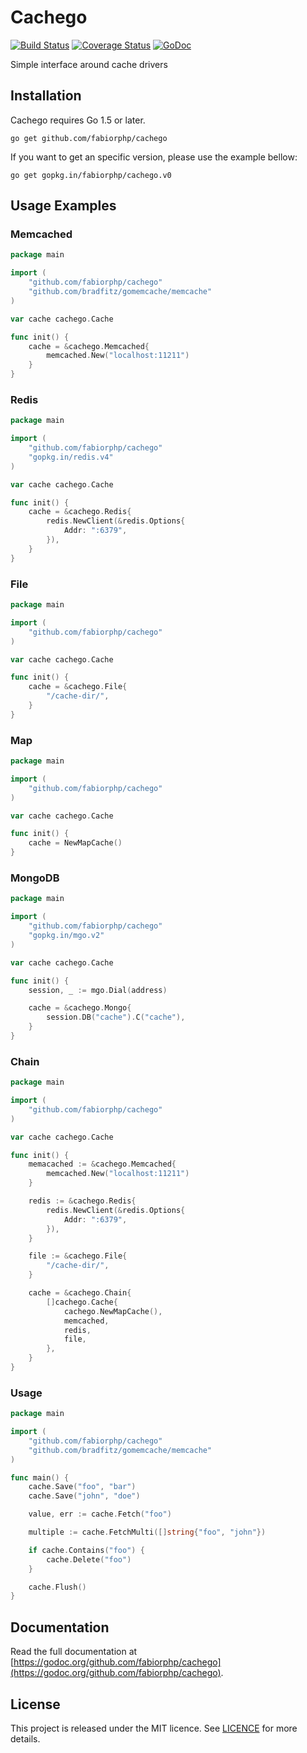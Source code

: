 # Cachego

[![Build Status](https://img.shields.io/travis/fabiorphp/cachego/master.svg?style=flat-square)](https://travis-ci.org/fabiorphp/cachego)
[![Coverage Status](https://img.shields.io/coveralls/fabiorphp/cachego/master.svg?style=flat-square)](https://coveralls.io/github/fabiorphp/cachego?branch=master)
[![GoDoc](https://img.shields.io/badge/godoc-reference-5272B4.svg?style=flat-square)](https://godoc.org/github.com/fabiorphp/cachego)

Simple interface around cache drivers

## Installation
Cachego requires Go 1.5 or later.
```
go get github.com/fabiorphp/cachego
```

If you want to get an specific version, please use the example bellow:
```
go get gopkg.in/fabiorphp/cachego.v0
```

## Usage Examples

### Memcached

```go
package main

import (
    "github.com/fabiorphp/cachego"
	"github.com/bradfitz/gomemcache/memcache"
)

var cache cachego.Cache

func init() {
    cache = &cachego.Memcached{
        memcached.New("localhost:11211")
    }
}
```

### Redis

```go
package main

import (
    "github.com/fabiorphp/cachego"
	"gopkg.in/redis.v4"
)

var cache cachego.Cache

func init() {
	cache = &cachego.Redis{
	    redis.NewClient(&redis.Options{
            Addr: ":6379",
	    }),
    }
}
```

### File

```go
package main

import (
    "github.com/fabiorphp/cachego"
)

var cache cachego.Cache

func init() {
	cache = &cachego.File{
        "/cache-dir/",
    }
}
```

### Map

```go
package main

import (
    "github.com/fabiorphp/cachego"
)

var cache cachego.Cache

func init() {
	cache = NewMapCache()
}
```

### MongoDB

```go
package main

import (
    "github.com/fabiorphp/cachego"
	"gopkg.in/mgo.v2"
)

var cache cachego.Cache

func init() {
	session, _ := mgo.Dial(address)

	cache = &cachego.Mongo{
		session.DB("cache").C("cache"),
    }
}
```

### Chain

```go
package main

import (
    "github.com/fabiorphp/cachego"
)

var cache cachego.Cache

func init() {
    memacached := &cachego.Memcached{
        memcached.New("localhost:11211")
    }

	redis := &cachego.Redis{
	    redis.NewClient(&redis.Options{
            Addr: ":6379",
	    }),
    }

	file := &cachego.File{
        "/cache-dir/",
    }

	cache = &cachego.Chain{
        []cachego.Cache{
            cachego.NewMapCache(),
            memcached,
            redis,
            file,
        },
    }
}
```

### Usage
```go
package main

import (
    "github.com/fabiorphp/cachego"
	"github.com/bradfitz/gomemcache/memcache"
)

func main() {
    cache.Save("foo", "bar")
    cache.Save("john", "doe")

    value, err := cache.Fetch("foo")

    multiple := cache.FetchMulti([]string{"foo", "john"})

    if cache.Contains("foo") {
        cache.Delete("foo")
    }

    cache.Flush()
}
```


## Documentation

Read the full documentation at [https://godoc.org/github.com/fabiorphp/cachego](https://godoc.org/github.com/fabiorphp/cachego).

## License

This project is released under the MIT licence. See [LICENCE](https://github.com/fabiorphp/cachego/blob/master/LICENSE) for more details.
